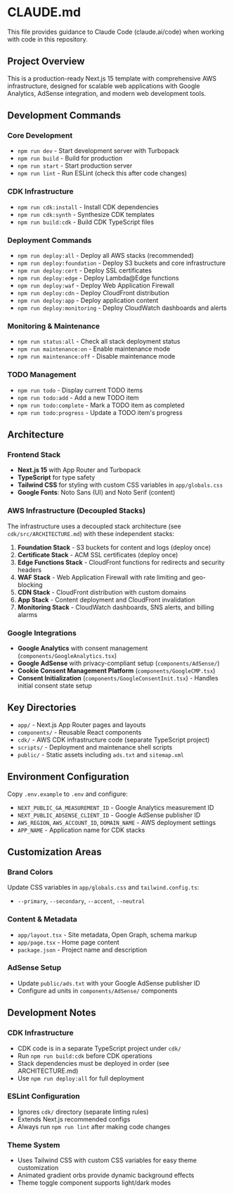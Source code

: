 # CLAUDE.md

This file provides guidance to Claude Code (claude.ai/code) when working with code in this repository.

## Project Overview

This is a production-ready Next.js 15 template with comprehensive AWS infrastructure, designed for scalable web applications with Google Analytics, AdSense integration, and modern web development tools.

## Development Commands

### Core Development
- `npm run dev` - Start development server with Turbopack
- `npm run build` - Build for production
- `npm run start` - Start production server
- `npm run lint` - Run ESLint (check this after code changes)

### CDK Infrastructure
- `npm run cdk:install` - Install CDK dependencies
- `npm run cdk:synth` - Synthesize CDK templates
- `npm run build:cdk` - Build CDK TypeScript files

### Deployment Commands
- `npm run deploy:all` - Deploy all AWS stacks (recommended)
- `npm run deploy:foundation` - Deploy S3 buckets and core infrastructure
- `npm run deploy:cert` - Deploy SSL certificates
- `npm run deploy:edge` - Deploy Lambda@Edge functions
- `npm run deploy:waf` - Deploy Web Application Firewall
- `npm run deploy:cdn` - Deploy CloudFront distribution
- `npm run deploy:app` - Deploy application content
- `npm run deploy:monitoring` - Deploy CloudWatch dashboards and alerts

### Monitoring & Maintenance
- `npm run status:all` - Check all stack deployment status
- `npm run maintenance:on` - Enable maintenance mode
- `npm run maintenance:off` - Disable maintenance mode

### TODO Management
- `npm run todo` - Display current TODO items
- `npm run todo:add` - Add a new TODO item
- `npm run todo:complete` - Mark a TODO item as completed
- `npm run todo:progress` - Update a TODO item's progress

## Architecture

### Frontend Stack
- **Next.js 15** with App Router and Turbopack
- **TypeScript** for type safety
- **Tailwind CSS** for styling with custom CSS variables in `app/globals.css`
- **Google Fonts**: Noto Sans (UI) and Noto Serif (content)

### AWS Infrastructure (Decoupled Stacks)
The infrastructure uses a decoupled stack architecture (see `cdk/src/ARCHITECTURE.md`) with these independent stacks:

1. **Foundation Stack** - S3 buckets for content and logs (deploy once)
2. **Certificate Stack** - ACM SSL certificates (deploy once)
3. **Edge Functions Stack** - CloudFront functions for redirects and security headers
4. **WAF Stack** - Web Application Firewall with rate limiting and geo-blocking
5. **CDN Stack** - CloudFront distribution with custom domains
6. **App Stack** - Content deployment and CloudFront invalidation
7. **Monitoring Stack** - CloudWatch dashboards, SNS alerts, and billing alarms

### Google Integrations
- **Google Analytics** with consent management (`components/GoogleAnalytics.tsx`)
- **Google AdSense** with privacy-compliant setup (`components/AdSense/`)
- **Cookie Consent Management Platform** (`components/GoogleCMP.tsx`)
- **Consent Initialization** (`components/GoogleConsentInit.tsx`) - Handles initial consent state setup

## Key Directories

- `app/` - Next.js App Router pages and layouts
- `components/` - Reusable React components
- `cdk/` - AWS CDK infrastructure code (separate TypeScript project)
- `scripts/` - Deployment and maintenance shell scripts
- `public/` - Static assets including `ads.txt` and `sitemap.xml`

## Environment Configuration

Copy `.env.example` to `.env` and configure:
- `NEXT_PUBLIC_GA_MEASUREMENT_ID` - Google Analytics measurement ID
- `NEXT_PUBLIC_ADSENSE_CLIENT_ID` - Google AdSense publisher ID
- `AWS_REGION`, `AWS_ACCOUNT_ID`, `DOMAIN_NAME` - AWS deployment settings
- `APP_NAME` - Application name for CDK stacks

## Customization Areas

### Brand Colors
Update CSS variables in `app/globals.css` and `tailwind.config.ts`:
- `--primary`, `--secondary`, `--accent`, `--neutral`

### Content & Metadata
- `app/layout.tsx` - Site metadata, Open Graph, schema markup
- `app/page.tsx` - Home page content
- `package.json` - Project name and description

### AdSense Setup
- Update `public/ads.txt` with your Google AdSense publisher ID
- Configure ad units in `components/AdSense/` components

## Development Notes

### CDK Infrastructure
- CDK code is in a separate TypeScript project under `cdk/`
- Run `npm run build:cdk` before CDK operations
- Stack dependencies must be deployed in order (see ARCHITECTURE.md)
- Use `npm run deploy:all` for full deployment

### ESLint Configuration
- Ignores `cdk/` directory (separate linting rules)
- Extends Next.js recommended configs
- Always run `npm run lint` after making code changes

### Theme System
- Uses Tailwind CSS with custom CSS variables for easy theme customization
- Animated gradient orbs provide dynamic background effects
- Theme toggle component supports light/dark modes